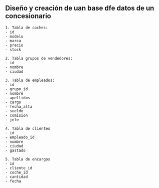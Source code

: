 ## Diseño y creación de uan base dfe datos de un concesionario ##

    1. Tabla de coches:
    - id
    - modelo
    - marca
    - precio
    - stock

    2. Tabla grupos de vendedores:
    - id
    - nombre
    - ciudad

    3. Tabla de empleados:
    - id
    - grupo_id
    - nombre
    - apellidos
    - cargo
    - fecha_alta
    - sueldo
    - comision
    - jefe

    4. Tabla de clientes
    - id
    - empleado_id
    - nombre
    - ciudad
    - gastado

    5. Tabla de encargos
    - id
    - cliente_id
    - coche_id
    - cantidad
    - fecha
    
    
    


